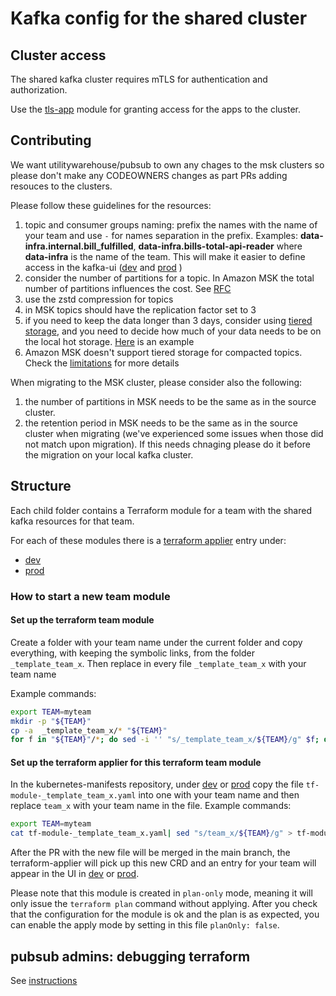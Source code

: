 # Kafka config for the shared cluster

## Cluster access
The shared kafka cluster requires mTLS for authentication and authorization.

Use the [tls-app](../../modules/tls-app) module for granting access for the apps to the cluster.

## Contributing

We want utilitywarehouse/pubsub to own any chages to the msk clusters so please don't make any CODEOWNERS changes as
part PRs adding resouces to the clusters.

Please follow these guidelines for the resources:
1. topic and consumer groups naming: prefix the names with the name of your team and use `-` for names separation in the prefix. Examples: **data-infra.internal.bill_fulfilled**, **data-infra.bills-total-api-reader** where **data-infra** is the name of the team.
   This will make it easier to define access in the kafka-ui ([dev](https://kafka-ui.dev.uw.systems/) and [prod](https://kafka-ui.prod.uw.systems/) )
2. consider the number of partitions for a topic. In Amazon MSK the total number of partitions influences the cost. See [RFC](https://wiki.uw.systems/posts/amazon-msk-managed-kafka-9kjst9t5#h97za-msk)
3. use the zstd compression for topics
4. in MSK topics should have the replication factor set to 3
5. if you need to keep the data longer than 3 days, consider using [tiered storage](https://docs.aws.amazon.com/msk/latest/developerguide/msk-tiered-storage.html), and you need to decide how much of your data needs to be on the local hot storage. [Here](https://github.com/utilitywarehouse/kafka-cluster-config/blob/07f9b2be2c02aef072fe3900c3d4ee86fb0e282c/dev-aws/kafka-shared-msk/data-infra/data-infra.tf#L1-L16) is an example
6. Amazon MSK doesn't support tiered storage for compacted topics. Check the [limitations](https://docs.aws.amazon.com/msk/latest/developerguide/msk-tiered-storage.html#msk-tiered-storage-constraints) for more details 

When migrating to the MSK cluster, please consider also the following:
1. the number of partitions in MSK needs to be the same as in the source cluster.
2. the retention period in MSK needs to be the same as in the source cluster when migrating (we've experienced some issues when those did not match upon migration). If this needs chnaging please do it before the migration on your local kafka cluster.

## Structure
Each child folder contains a Terraform module for a team with the shared kafka resources for that team.

For each of these modules there is a [terraform applier](https://github.com/utilitywarehouse/terraform-applier) entry under:
- [dev](https://github.com/utilitywarehouse/kubernetes-manifests/tree/master/dev-aws/pubsub/msk)
- [prod](https://github.com/utilitywarehouse/kubernetes-manifests/tree/master/prod-aws/pubsub/msk)

### How to start a new team module

#### Set up the terraform team module
Create a folder with your team name under the current folder and copy everything, with keeping the symbolic links, from the folder `_template_team_x`. 
Then replace in every file `_template_team_x` with your team name
   
Example commands:
```bash
export TEAM=myteam
mkdir -p "${TEAM}"
cp -a  _template_team_x/* "${TEAM}"
for f in "${TEAM}"/*; do sed -i '' "s/_template_team_x/${TEAM}/g" $f; done
```

#### Set up the terraform applier for this terraform team module
In the kubernetes-manifests repository, under [dev](https://github.com/utilitywarehouse/kubernetes-manifests/tree/master/dev-aws/pubsub/msk) or [prod](https://github.com/utilitywarehouse/kubernetes-manifests/tree/master/prod-aws/pubsub/msk) 
copy the file `tf-module-_template_team_x.yaml` into one with your team name and then replace `team_x` with your team name in the file.
Example commands:
```bash
export TEAM=myteam
cat tf-module-_template_team_x.yaml| sed "s/team_x/${TEAM}/g" > tf-module-${TEAM}.yaml 
```

After the PR with the new file will be merged in the main branch, the terraform-applier will pick up this new CRD 
and an entry for your team will appear in the UI in [dev](https://terraform-applier-system.dev.aws.uw.systems/#pubsub) or [prod](https://terraform-applier-system.prod.aws.uw.systems/#pubsub).

Please note that this module is created in `plan-only` mode, meaning it will only issue the `terraform plan` command without applying. 
After you check that the configuration for the module is ok and the plan is as expected, you can enable the apply mode by setting in this file `planOnly: false`.

## pubsub admins: debugging terraform

See [instructions](TERRAFORM_DEBUG.md)
